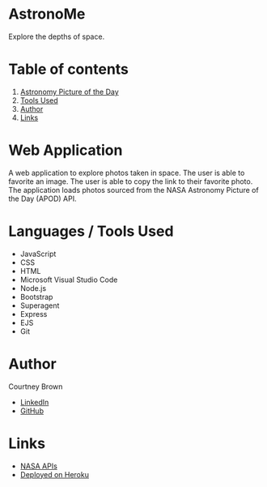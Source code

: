 # AstronoMe  

Explore the depths of space.
# Table of contents
1. [Astronomy Picture of the Day](#AstronomyPictureoftheDay)
2. [Tools Used](#toolsused)
3. [Author](#author)
4. [Links](#links)

# Web Application
A web application to explore photos taken in space. 
The user is able to favorite an image. 
The user is able to copy the link to their favorite photo. 
The application loads photos sourced from the NASA Astronomy Picture of the Day (APOD) API.

# Languages / Tools Used
- JavaScript
- CSS
- HTML
- Microsoft Visual Studio Code
- Node.js
- Bootstrap
- Superagent
- Express
- EJS
- Git
# Author
Courtney Brown
- [LinkedIn](https://www.linkedin.com/in/courtneycodes/)
- [GitHub](https://github.com/Courtskit)

# Links
- [NASA APIs](https://api.nasa.gov/#apod)
- [Deployed on Heroku](http://astronomejs.herokuapp.com/)